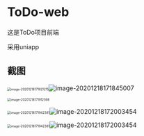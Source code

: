 # ToDo-web
这是ToDo项目前端

采用uniapp

## 截图

<img src="img/image-20201218171821215.png" alt="image-20201218171821215" style="zoom:50%;" />![image-20201218171845007](img/image-20201218171845007.png)

<img src="img/image-20201218171912598.png" alt="image-20201218171912598" style="zoom:50%;" />

<img src="img/image-20201218171942381.png" alt="image-20201218171942381" style="zoom:50%;" />![image-20201218172003454](img/image-20201218172003454.png)

<img src="img/image-20201218171942381.png" alt="image-20201218171942381" style="zoom:50%;" />![image-20201218172003454](img/image-20201218172003454.png)